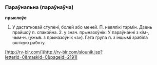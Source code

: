 ### Параўнальна (параўнаўча)
**прыслоўе**

1. У дастатковай ступені, болей або меней. П. невялікі тэрмін. Дзень прайшоў п. спакойна. 2. у знач. прыназоўнік: У параўнанні з кім-, чым-н. (ужыв. з прыназоўнік «з»). Гэта група п. з іншымі зрабіла вялікую работу.

<a rel="author">[http://rv-blr.com/](http://rv-blr.com/slounik.jsp?letterId=0&maskId=0&pageId=2191)</a>
